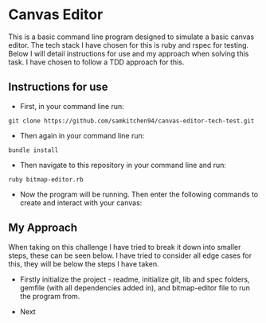 # Canvas Editor
This is a basic command line program designed to simulate a basic canvas editor. The tech stack I have chosen for this is ruby and rspec for testing. Below I will detail instructions for use and my approach when solving this task. I have chosen to follow a TDD approach for this.

## Instructions for use
- First, in your command line run:
```
git clone https://github.com/samkitchen94/canvas-editor-tech-test.git
```
- Then again in your command line run:
```
bundle install
```
- Then navigate to this repository in your command line and run:
```
ruby bitmap-editor.rb
```
- Now the program will be running. Then enter the following commands to create and interact with your canvas:

## My Approach
When taking on this challenge I have tried to break it down into smaller steps, these can be seen below. I have tried to consider all edge cases for this, they will be below the steps I have taken.

- Firstly initialize the project - readme, initialize git, lib and spec folders, gemfile (with all dependencies added in), and bitmap-editor file to run the program from.

- Next
